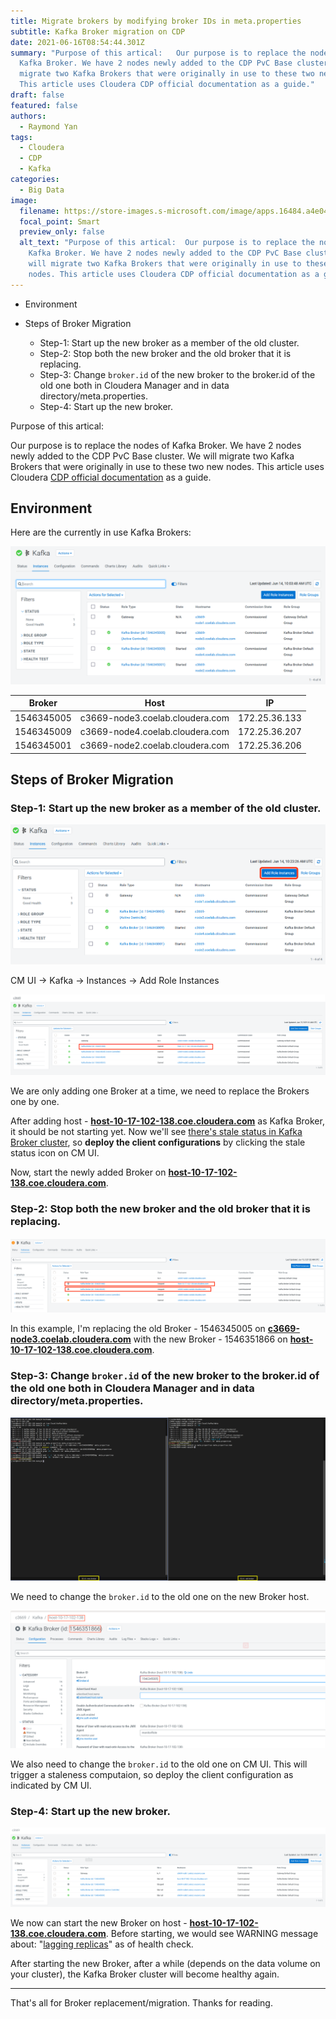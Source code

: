 ```yaml
---
title: Migrate brokers by modifying broker IDs in meta.properties
subtitle: Kafka Broker migration on CDP
date: 2021-06-16T08:54:44.301Z
summary: "Purpose of this artical:   Our purpose is to replace the nodes of
  Kafka Broker. We have 2 nodes newly added to the CDP PvC Base cluster. We will
  migrate two Kafka Brokers that were originally in use to these two new nodes.
  This article uses Cloudera CDP official documentation as a guide."
draft: false
featured: false
authors:
  - Raymond Yan
tags:
  - Cloudera
  - CDP
  - Kafka
categories:
  - Big Data
image:
  filename: https://store-images.s-microsoft.com/image/apps.16484.a4e04b8c-55f0-4d2e-a20b-086fe0fb338e.ec800587-d247-4f64-9c50-d09b603089f7.1876738f-84de-4660-93e0-42b89044eab1
  focal_point: Smart
  preview_only: false
  alt_text: "Purpose of this artical:  Our purpose is to replace the nodes of
    Kafka Broker. We have 2 nodes newly added to the CDP PvC Base cluster. We
    will migrate two Kafka Brokers that were originally in use to these two new
    nodes. This article uses Cloudera CDP official documentation as a guide."
---
```

<!-- MarkdownTOC -->

* Environment
* Steps of Broker Migration

  * Step-1: Start up the new broker as a member of the old cluster.
  * Step-2: Stop both the new broker and the old broker that it is replacing.
  * Step-3: Change `broker.id` of the new broker to the broker.id of the old one both in Cloudera Manager and in data directory/meta.properties.
  * Step-4: Start up the new broker.

<!-- /MarkdownTOC -->

Purpose of this artical:

Our purpose is to replace the nodes of Kafka Broker.
We have 2 nodes newly added to the CDP PvC Base cluster.
We will migrate two Kafka Brokers that were originally in use to these two new nodes.
This article uses Cloudera [CDP official documentation](https://docs.cloudera.com/cdp-private-cloud-base/7.1.6/kafka-managing/topics/kafka-manage-migration-idmod.html) as a guide.

## Environment

Here are the currently in use Kafka Brokers:

![Original Kafka Brokers](kafka_brokers_original.png)

| Broker     | Host                            | IP            |
| ---------- | ------------------------------- | ------------- |
| 1546345005 | c3669-node3.coelab.cloudera.com | 172.25.36.133 |
| 1546345009 | c3669-node4.coelab.cloudera.com | 172.25.36.207 |
| 1546345001 | c3669-node2.coelab.cloudera.com | 172.25.36.206 |

## Steps of Broker Migration

### Step-1: Start up the new broker as a member of the old cluster.

![Add a new Broker](kafka_add_broker-1.png)

CM UI -> Kafka -> Instances -> Add Role Instances

![host-10-17-102-138.coe.cloudera.com is the new Broker](kafka_add_broker-2.png)

We are only adding one Broker at a time, we need to replace the Brokers one by one.

After adding host - <ins>**host-10-17-102-138.coe.cloudera.com**</ins> as Kafka Broker, it should be not starting yet.
Now we'll see <ins>there's stale status in Kafka Broker cluster</ins>, so **deploy the client configurations** by clicking the stale status icon on CM UI.

Now, start the newly added Broker on <ins>**host-10-17-102-138.coe.cloudera.com**</ins>.

### Step-2: Stop both the new broker and the old broker that it is replacing.

![Stop both the old and new Brokers](kafka_stop_new_and_old_broker-1.png)

In this example, I'm replacing the old Broker - 1546345005 on <ins>**c3669-node3.coelab.cloudera.com**</ins> with the new Broker - 1546351866 on <ins>**host-10-17-102-138.coe.cloudera.com**</ins>.

### Step-3: Change `broker.id` of the new broker to the broker.id of the old one both in Cloudera Manager and in data directory/meta.properties.

![Changing the broker.id to old one on the new Broker host](kafka_change_brokerid-1.png)

We need to change the `broker.id` to the old one on the new Broker host.

![Changing the broker.id to old one on CM UI](kafka_change_brokerid-2.png)

We also need to change the `broker.id` to the old one on CM UI.
This will trigger a staleness computaion, so deploy the client configuration as indicated by CM UI.

### Step-4: Start up the new broker.

![Start the new Broker via CM UI](kafka_start_new_broker-1.png)

We now can start the new Broker on host - <ins>**host-10-17-102-138.coe.cloudera.com**</ins>. Before starting, we would see WARNING message about: "<ins>lagging replicas</ins>" as of health check.

After starting the new Broker, after a while (depends on the data volume on your cluster), the Kafka Broker cluster will become healthy again.

---



That's all for Broker replacement/migration.
Thanks for reading.
